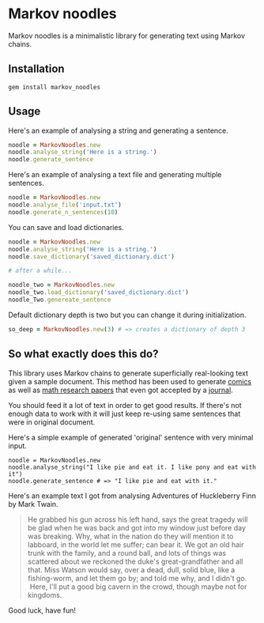 # Markov noodles

Markov noodles is a minimalistic library for generating text using Markov chains.

## Installation
```
gem install markov_noodles
```

## Usage

Here's an example of analysing a string and generating a sentence.

```ruby
noodle = MarkovNoodles.new
noodle.analyse_string('Here is a string.')
noodle.generate_sentence
```

Here's an example of analysing a text file and generating multiple sentences.

```ruby
noodle = MarkovNoodles.new
noodle.analyse_file('input.txt')
noodle.generate_n_sentences(10)
```

You can save and load dictionaries.

```ruby
noodle = MarkovNoodles.new
noodle.analyse_string('Here is a string.')
noodle.save_dictionary('saved_dictionary.dict')

# after a while...

noodle_two = MarkovNoodles.new
noodle_two.load_dictionary('saved_dictionary.dict')
noodle_Two.genereate_sentence
```
Default dictionary depth is two but you can change it during initialization.

```ruby
so_deep = MarkovNoodles.new(3) # => creates a dictionary of depth 3
```

## So what exactly does this do?

This library uses Markov chains to generate superficially real-looking text
given a sample document. This method has been used to generate [comics](http://joshmillard.com/garkov/)
as well as [math research papers](http://thatsmathematics.com/mathgen/) that even
got accepted by a [journal](http://thatsmathematics.com/blog/archives/102).

You should feed it a lot of text in order to get good results. If there's not
enough data to work with it will just keep re-using same sentences that were in
original document.

Here's a simple example of generated 'original' sentence with very minimal input.

```
noodle = MarkovNoodles.new
noodle.analyse_string("I like pie and eat it. I like pony and eat with it")
noodle.generate_sentence # => "I like pie and eat with it."  
```

Here's an example text I got from analysing Adventures of Huckleberry Finn by Mark Twain.

> He grabbed his gun across his left hand, says the great tragedy will be glad when he was back and got into my window just before day was breaking. Why, what in the nation do they will mention it to labboard, in the world let me suffer; can bear it. We got an old hair trunk with the family, and a round ball, and lots of things was scattered about we reckoned the duke's great-grandfather and all that. Miss Watson would say, over a dead, dull, solid blue, like a fishing-worm, and let them go by; and told me why, and I didn't go.  Here, I'll put a good big cavern in the crowd, though maybe not for kingdoms.

Good luck, have fun!
